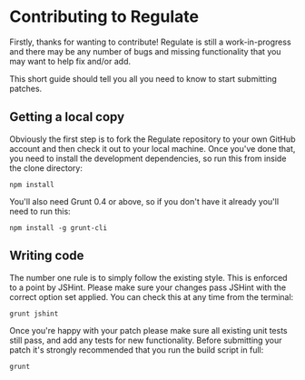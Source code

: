 # Contributing to Regulate

Firstly, thanks for wanting to contribute! Regulate is still a work-in-progress and there may be any number of bugs and missing functionality that you may want to help fix and/or add.

This short guide should tell you all you need to know to start submitting patches.

## Getting a local copy

Obviously the first step is to fork the Regulate repository to your own GitHub account and then check it out to your local machine. Once you've done that, you need to install the development dependencies, so run this from inside the clone directory:

    npm install

You'll also need Grunt 0.4 or above, so if you don't have it already you'll need to run this:

    npm install -g grunt-cli

## Writing code

The number one rule is to simply follow the existing style. This is enforced to a point by JSHint. Please make sure your changes pass JSHint with the correct option set applied. You can check this at any time from the terminal:

    grunt jshint

Once you're happy with your patch please make sure all existing unit tests still pass, and add any tests for new functionality. Before submitting your patch it's strongly recommended that you run the build script in full:

    grunt